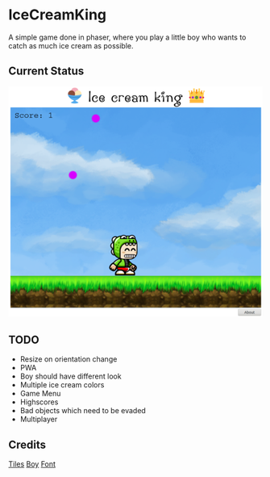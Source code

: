 # IceCreamKing
A simple game done in phaser, where you play a little boy who wants to catch as much ice cream as possible.

## Current Status
![current status](status.png)

## TODO

* Resize on orientation change
* PWA
* Boy should have different look
* Multiple ice cream colors
* Game Menu
* Highscores
* Bad objects which need to be evaded
* Multiplayer

## Credits
[Tiles](http://www.ludicarts.com/free-game-platform-tileset/)
[Boy](https://opengameart.org/content/bevouliin-free-game-sprites-crocodile-mascot-running-and-jumping-boy-game-character)
[Font](https://www.dafont.com/de/action-jackson.font?l[]=10&l[]=1)
